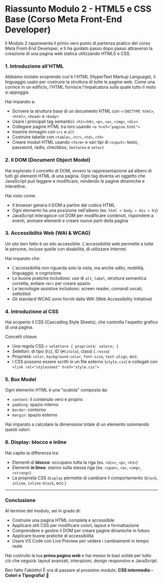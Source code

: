 # Riassunto Modulo 2 - HTML5 e CSS Base (Corso Meta Front-End Developer)

Il Modulo 2 rappresenta il primo vero punto di partenza pratico del corso Meta Front-End Developer, e ti ha guidato passo dopo passo attraverso la creazione di una pagina web statica utilizzando HTML5 e CSS.

### 1. Introduzione all'HTML

Abbiamo iniziato scoprendo cos'è l'HTML (HyperText Markup Language), il linguaggio usato per costruire la struttura di tutte le pagine web. Come una cornice in un edificio, l'HTML fornisce l'impalcatura sulla quale tutto il resto si appoggia.

Hai imparato a:

- Scrivere la struttura base di un documento HTML con `<!DOCTYPE html>`, `<html>`, `<head>` e `<body>`
- Usare i principali tag semantici: `<h1><h6>`, `<p>`, `<a>`, `<img>`, `<div>`
- Collegare pagine HTML tra loro usando `<a href="pagina.html">`
- Inserire immagini con `src` e `alt`
- Costruire tabelle con `<table>`, `<tr>`, `<td>`, `<th>`
- Creare moduli HTML usando `<form>` e vari tipi di `<input>`: testo, password, radio, checkbox, `textarea` e `select`

### 2. Il DOM (Document Object Model)

Hai esplorato il concetto di DOM, ovvero la rappresentazione ad albero di tutti gli elementi HTML di una pagina. Ogni tag diventa un oggetto che JavaScript può leggere e modificare, rendendo le pagine dinamiche e interattive.

Hai visto come:

- Il browser genera il DOM a partire dal codice HTML
- Ogni elemento ha una posizione nell'albero (es. `html > body > div > h1`)
- JavaScript interagisce col DOM per modificare contenuti, rispondere a eventi, animare elementi e creare nuove parti della pagina

### 3. Accessibilità Web (WAI & WCAG)

Un sito ben fatto è un sito accessibile. L'accessibilità web permette a tutte le persone, incluse quelle con disabilità, di utilizzare Internet.

Hai imparato che:

- L'accessibilità non riguarda solo la vista, ma anche udito, mobilità, linguaggio, e cognizione
- Le buone pratiche includono: uso di `alt`, `label`, struttura semantica corretta, evitare `<br>` per creare spazio
- Le tecnologie assistive includono: screen reader, comandi vocali, sottotitoli
- Gli standard WCAG sono forniti dalla WAI (Web Accessibility Initiative)

### 4. Introduzione al CSS

Hai scoperto il CSS (Cascading Style Sheets), che controlla l'aspetto grafico di una pagina.

Concetti chiave:

- Una regola CSS = `selettore { proprietà: valore; }`
- Selettori: di tipo (`h1`), ID (`#titolo`), classi (`.rosso`)
- Proprietà: `color`, `background-color`, `font-size`, `text-align`, ecc.
- I CSS possono essere scritti in un file esterno (`style.css`) e collegati con `<link rel="stylesheet" href="style.css">`

### 5. Box Model

Ogni elemento HTML è una "scatola" composta da:

- `content`: il contenuto vero e proprio
- `padding`: spazio interno
- `border`: contorno
- `margin`: spazio esterno

Hai imparato a calcolare la dimensione totale di un elemento sommando questi valori.

### 6. Display: blocco e inline

Hai capito la differenza tra:

- Elementi di **blocco**: occupano tutta la riga (es. `<div>`, `<p>`, `<h1>`)
- Elementi **in linea**: stanno sulla stessa riga (es. `<span>`, `<a>`, `<img>`, `<strong>`)
- La proprietà CSS `display` permette di cambiare il comportamento (`block`, `inline`, `inline-block`, ecc.)

---

### Conclusione

Al termine del modulo, sei in grado di:

- Costruire una pagina HTML completa e accessibile
- Applicare stili CSS per modificare colori, layout e formattazione
- Comprendere e gestire il DOM per creare pagine dinamiche in futuro
- Applicare buone pratiche di accessibilità
- Usare VS Code con Live Preview per vedere i cambiamenti in tempo reale

Hai costruito la tua **prima pagina web** e hai messo le basi solide per tutto ciò che seguirà: layout avanzati, interazioni, design responsivo e JavaScript.

Ben fatto Fabietto! È ora di passare al prossimo modulo: **CSS intermedio - Colori e Tipografia!** 🌟